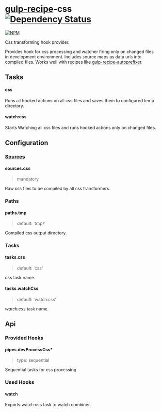 # [gulp-recipe](https://github.com/PGS-dev/gulp-recipe-loader)-css [![Dependency Status][depstat-image]][depstat-url]
[![NPM][npm-image]][npm-url]

Css transforming hook provider.

Provides hook for css processing and watcher firing only on changed files in development environment.
Includes source maps as data urls into compiled files.
Works well with recipes like [gulp-recipe-autoprefixer](https://github.com/PGS-dev/gulp-recipe-autoprefixer).

## Tasks
#### css
Runs all hooked actions on all css files and saves them to configured temp directory.

#### watch:css
Starts Watching all css files and runs hooked actions only on changed files.

## Configuration
### [Sources](https://github.com/PGS-dev/gulp-recipe-loader#sources-configuration-syntax)
#### sources.css
> mandatory

Raw css files to be compiled by all css transformers.

### Paths
#### paths.tmp
> default: 'tmp/'

Compiled css output directory.

### Tasks
#### tasks.css
> default: 'css'

_css_ task name.

#### tasks.watchCss
> default: 'watch:css'

_watch:css_ task name.

## Api
### Provided Hooks
#### pipes.devProcessCss*
> type: sequential

Sequential tasks for css processing.

### Used Hooks
#### watch

Exports watch:css task to watch combiner.

[npm-url]: https://npmjs.org/package/gulp-recipe-css
[npm-image]: https://nodei.co/npm/gulp-recipe-css.png?downloads=true

[depstat-url]: https://david-dm.org/PGS-dev/gulp-recipe-css
[depstat-image]: https://img.shields.io/david/PGS-dev/gulp-recipe-css.svg?style=flat